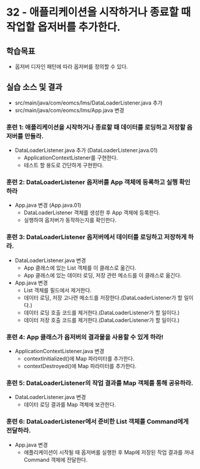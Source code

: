 # 32 - 애플리케이션을 시작하거나 종료할 때 작업할 옵저버를 추가한다.

## 학습목표
- 옵저버 디자인 패턴에 따라 옵저버를 정의할 수 있다.

  
## 실습 소스 및 결과
- src/main/java/com/eomcs/lms/DataLoaderListener.java 추가
- src/main/java/com/eomcs/lms/App.java 변경

### 훈련 1: 애플리케이션을 시작하거나 종료할 때 데이터를 로딩하고 저장할 옵저버를 만들라.

- DataLoaderListener.java 추가 (DataLoaderListener.java.01)
  - ApplicationContextListener를 구현한다.
  - 테스트 할 용도로 간단하게 구현한다.
  
  
### 훈련 2: DataLoaderListener 옵저버를 App 객체에 등록하고 실행 확인하라
 
- App.java 변경 (App.java.01)
    - DataLoaderListener 객체를 생성한 후  App 객체에 등록한다.
    - 실행하여 옵저버가 동작하는지를 확인한다.
 

### 훈련 3: DataLoaderListener 옵저버에서 데이터를 로딩하고 저장하게 하라.

- DataLoaderListener.java 변경
  - App 클래스에 있는 List 객체를 이 클래스로 옮긴다.
  - App 클래스에 있는 데이터 로딩, 저장 관련 메소드를 이 클래스로 옮긴다.
- App.java 변경
    - List 객체를 필드에서 제거한다.
    - 데이터 로딩, 저장 고나련 메소드를 저장한다.(DataLoaderListener가 할 일이다.)
    - 데이터 로딩 호출 코드를 제거한다.(DataLoaderListener가 할 일이다.)
    - 데이터 저장 호출 코드를 제거한다.(DataLoaderListener가 할 일이다.)

    
### 훈련 4: App 클래스가 옵저버의 결과물을 사용할 수 있게 하라!

- ApplicationContextListener.java 변경
    - contextInitialized()에 Map 파라미터를 추가한다.
    - contextDestroyed()에 Map 파라미터를 추가한다.
  
  
### 훈련 5: DataLoaderListener의 작업 결과를 Map 객체를 통해 공유하라.

- DataLoaderListener.java 변경
    - 데이터 로딩 결과를 Map 객체에 보관한다.
    

### 훈련 6: DataLoaderListener에서 준비한 List 객체를 Command에게 전달하라.

- App.java 변경
    - 애플리케이션이 시작될 때 옵저버를 실행한 후 Map에 저장된 작업 결과를 꺼내
      Command 객체에 전달한다.


